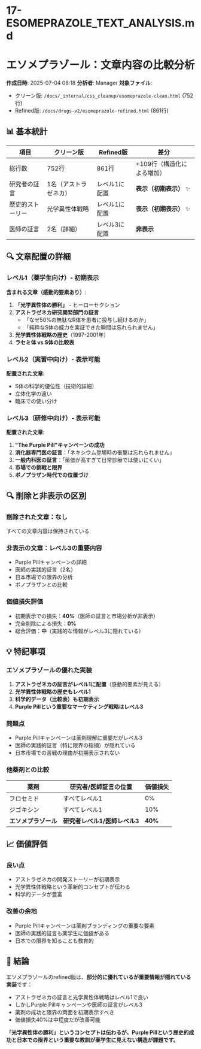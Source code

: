 # 17-ESOMEPRAZOLE_TEXT_ANALYSIS.md
# エソメプラゾール：文章内容の比較分析

**作成日時**: 2025-07-04 08:18
**分析者**: Manager
**対象ファイル**:
- クリーン版: `/docs/_internal/css_cleanup/esomeprazole-clean.html` (752行)
- Refined版: `/docs/drugs-v2/esomeprazole-refined.html` (861行)

## 📊 基本統計

| 項目 | クリーン版 | Refined版 | 差分 |
|------|-----------|-----------|------|
| 総行数 | 752行 | 861行 | +109行（構造化による増加） |
| 研究者の証言 | 1名（アストラゼネカ） | レベル1に配置 | **表示（初期表示）** ✨ |
| 歴史的ストーリー | 光学異性体戦略 | レベル1に配置 | **表示（初期表示）** ✨ |
| 医師の証言 | 2名（詳細） | レベル3に配置 | **非表示** |

## 🔍 文章配置の詳細

### レベル1（薬学生向け）- 初期表示
**含まれる文章（感動的要素あり）**:
1. **「光学異性体の勝利」** - ヒーローセクション
2. **アストラゼネカ研究開発部門の証言**
   - 「なぜ50%の無駄なR体を患者に投与し続けるのか」
   - 「純粋なS体の威力を実証できた瞬間は忘れられません」
3. **光学異性体戦略の歴史**（1997-2001年）
4. **ラセミ体 vs S体の比較表**

### レベル2（実習中向け）- 表示可能
**配置された文章**:
- S体の科学的優位性（技術的詳細）
- 立体化学の違い
- 臨床での使い分け

### レベル3（研修中向け）- 表示可能
**配置された文章**:
1. **"The Purple Pill"キャンペーンの成功**
2. **消化器専門医の証言**：「ネキシウム登場時の衝撃は忘れられません」
3. **一般内科医の証言**：「薬価が高すぎて日常診療では使いにくい」
4. **市場での挑戦と限界**
5. **ボノプラザン時代での位置づけ**

## 🔍 削除と非表示の区別

### 削除された文章：なし
すべての文章内容は保持されている

### 非表示の文章：レベル3の重要内容
- Purple Pillキャンペーンの詳細
- 医師の実践的証言（2名）
- 日本市場での限界の分析
- ボノプラザンとの比較

### 価値損失評価
- 初期表示での損失：**40%**（医師の証言と市場分析が非表示）
- 完全削除による損失：**0%**
- 総合評価：**中**（実践的な情報がレベル3に隠れている）

## 💡 特記事項

### エソメプラゾールの優れた実装
1. **アストラゼネカの証言がレベル1に配置**（感動的要素が見える）
2. **光学異性体戦略の歴史もレベル1**
3. **科学的データ（比較表）も初期表示**
4. **Purple Pillという重要なマーケティング戦略はレベル3**

### 問題点
- Purple Pillキャンペーンは薬剤理解に重要だがレベル3
- 医師の実践的証言（特に限界の指摘）が隠れている
- 日本市場での苦戦の理由が初期表示されない

### 他薬剤との比較
| 薬剤 | 研究者/医師証言の位置 | 価値損失 |
|------|---------------------|---------|
| フロセミド | すべてレベル1 | 0% |
| ジゴキシン | すべてレベル1 | 10% |
| **エソメプラゾール** | **研究者レベル1/医師レベル3** | **40%** |

## 📈 価値評価

### 良い点
- アストラゼネカの開発ストーリーが初期表示
- 光学異性体戦略という革新的コンセプトが伝わる
- 科学的データが豊富

### 改善の余地
- Purple Pillキャンペーンは薬剤ブランディングの重要な要素
- 医師の実践的証言も薬学生に価値がある
- 日本での限界を知ることも教育的

## 🎯 結論

エソメプラゾールのrefined版は、**部分的に優れているが重要情報が隠れている実装**です：
- アストラゼネカの証言と光学異性体戦略はレベル1で良い
- しかしPurple Pillキャンペーンや医師の証言がレベル3
- 薬剤の成功と限界の両面を初期表示すべき
- 価値損失40%は中程度だが改善可能

**「光学異性体の勝利」というコンセプトは伝わるが、Purple Pillという歴史的成功と日本での限界という重要な教訓が薬学生に見えない構造が課題です。**
